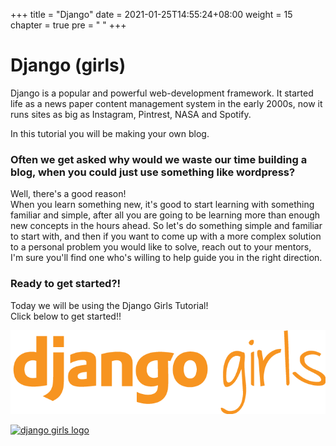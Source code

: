 +++
title = "Django"
date = 2021-01-25T14:55:24+08:00
weight = 15
chapter = true
pre = "<i class='fab fa-python'></i> "
+++

# Django (girls)

Django is a popular and powerful web-development framework. It started life as a news paper content management system in the early 2000s, now it runs sites as big as Instagram, Pintrest, NASA and Spotify.

In this tutorial you will be making your own blog.

### Often we get asked why would we waste our time building a blog, when you could just use something like wordpress?

Well, there's a good reason!  
When you learn something new, it's good to start learning with something familiar and simple, after all you are going to be learning more than enough new concepts in the hours ahead. So let's do something simple and familiar to start with, and then if you want to come up with a more complex solution to a personal problem you would like to solve, reach out to your mentors, I'm sure you'll find one who's willing to help guide you in the right direction.

### Ready to get started?!

Today we will be using the Django Girls Tutorial!  
Click below to get started!!

[![Django Girls Tutoral](images/djangogirls.png)](https://djangogirls.com)

[<img alt="django girls logo" src="/images/djangogirls.png" />](https://djangogirls.com)
